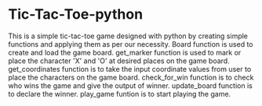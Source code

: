 # Tic-Tac-Toe-python
This is a simple tic-tac-toe game designed with python by creating simple functions and applying them as per our necessity.
Board function is used to create and load the game board.
get_marker function is used to mark or place the character 'X' and 'O' at desired places on the game board.
get_coordinates function is to take the input coordinate values from user to place the characters on the game board.
check_for_win function is to check who wins the game and give the output of winner.
update_board function is to declare the winner.
play_game funtion is to start playing the game.
